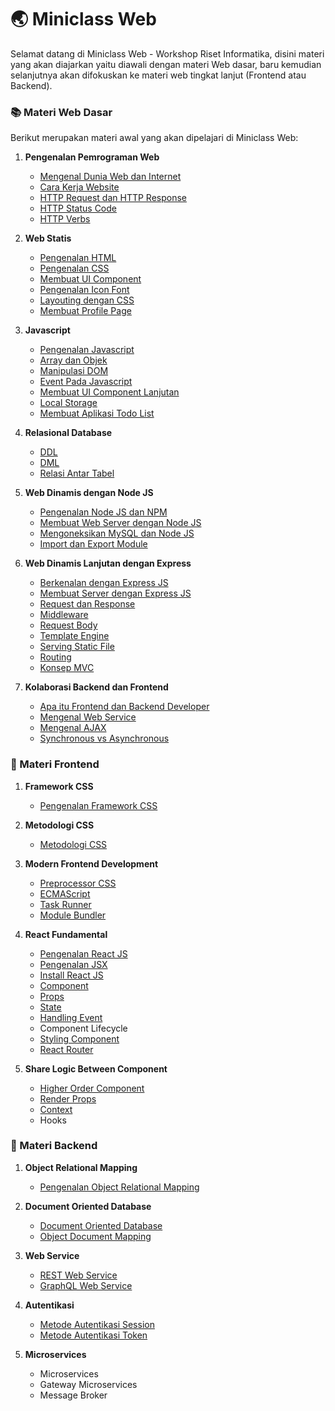 # :earth_asia: Miniclass Web

Selamat datang di Miniclass Web - Workshop Riset Informatika,
disini materi yang akan diajarkan yaitu diawali dengan materi Web dasar, baru kemudian selanjutnya akan difokuskan ke materi web tingkat lanjut (Frontend atau Backend).

### :books: Materi Web Dasar

Berikut merupakan materi awal yang akan dipelajari di Miniclass Web:

1.  **Pengenalan Pemrograman Web**

    - [Mengenal Dunia Web dan Internet](dasar/topik1/dunia-fana.md)
    - [Cara Kerja Website](dasar/topik1/cara-kerja-website.md)
    - [HTTP Request dan HTTP Response](dasar/topik1/http-request-dan-response.md)
    - [HTTP Status Code](dasar/topik1/http-status-code.md)
    - [HTTP Verbs](dasar/topik1/http-verbs.md)

2.  **Web Statis**

    - [Pengenalan HTML](dasar/topik2/pengenalan-html.md)
    - [Pengenalan CSS](dasar/topik2/pengenalan-css.md)
    - [Membuat UI Component](dasar/topik2/ui-component.md)
    - [Pengenalan Icon Font](dasar/topik2/font-icon.md)
    - [Layouting dengan CSS](dasar/topik2/layouting-dengan-css.md)
    - [Membuat Profile Page](dasar/topik2/membuat-profile-page.md)

3.  **Javascript**

    - [Pengenalan Javascript](dasar/topik3/pengenalan-javascript.md)
    - [Array dan Objek](dasar/topik3/array-dan-objek.md)
    - [Manipulasi DOM](dasar/topik3/manipulasi-dom.md)
    - [Event Pada Javascript](dasar/topik3/event-pada-javascript.md)
    - [Membuat UI Component Lanjutan](dasar/topik3/ui-component-lanjutan.md)
    - [Local Storage](dasar/topik3/local-storage.md)
    - [Membuat Aplikasi Todo List](dasar/topik3/membuat-aplikasi-todo-list)

4.  **Relasional Database**

    - [DDL](dasar/topik4/DDL.md)
    - [DML](dasar/topik4/DML.md)
    - [Relasi Antar Tabel](dasar/topik4/relasi-antar-table.md)

5.  **Web Dinamis dengan Node JS**

    - [Pengenalan Node JS dan NPM](dasar/topik5/pengenalan-nodejs-dan-npm.md)
    - [Membuat Web Server dengan Node JS](dasar/topik5/membuat-web-server-dengan-nodejs.md)
    - [Mengoneksikan MySQL dan Node JS](dasar/topik5/mengoneksikan-mysql-dan-nodejs.md)
    - [Import dan Export Module](dasar/topik5/import-export-module.md)

6.  **Web Dinamis Lanjutan dengan Express**

    - [Berkenalan dengan Express JS](dasar/topik6/berkenalan-dengan-expressjs.md)
    - [Membuat Server dengan Express JS](dasar/topik6/membuat-server-dengan-expressjs.md)
    - [Request dan Response](dasar/topik6/request-dan-response.md)
    - [Middleware](dasar/topik6/middleware.md)
    - [Request Body](dasar/topik6/request-body.md)
    - [Template Engine](dasar/topik6/template-engine.md)
    - [Serving Static File](dasar/topik6/static-file-assets.md)
    - [Routing](dasar/topik6/routing.md)
    - [Konsep MVC](dasar/topik6/mvc.md)

7.  **Kolaborasi Backend dan Frontend**
    - [Apa itu Frontend dan Backend Developer](dasar/topik7/apa-itu-frontend-dan-backend-developer.md)
    - [Mengenal Web Service](dasar/topik7/mengenal-web-service.md)
    - [Mengenal AJAX](dasar/topik7/mengenal-ajax.md)
    - [Synchronous vs Asynchronous](dasar/topik5/synchronous-vs-asynchronous.md)

### :sunflower: Materi Frontend

1.  **Framework CSS**

    - [Pengenalan Framework CSS](front-end/topik1/pengenalan-framework-css.md)

2.  **Metodologi CSS**

    - [Metodologi CSS](front-end/topik2/pengenalan-metodologi-css.md)

3.  **Modern Frontend Development**

    - [Preprocessor CSS](front-end/topik3/preprocessor-css.md)
    - [ECMAScript](front-end/topik3/ecmascript.md)
    - [Task Runner](front-end/topik3/task-runner.md)
    - [Module Bundler](front-end/topik3/module-bundler.md)

4.  **React Fundamental**

    - [Pengenalan React JS](front-end/topik4/pengenalan-reactjs.md)
    - [Pengenalan JSX](front-end/topik4/pengenalan-jsx.md)
    - [Install React JS](front-end/topik4/install-reactjs.md)
    - [Component](front-end/topik4/component.md)
    - [Props](front-end/topik4/props.md)
    - [State](front-end/topik4/state.md)
    - [Handling Event](front-end/topik4/handling-event.md)
    - Component Lifecycle
    - [Styling Component](front-end/topik4/styling-component.md)
    - [React Router](front-end/topik4/react-router.md)

5.  **Share Logic Between Component**
    - [Higher Order Component](front-end/topik5/higher-order-component.md)
    - [Render Props](front-end/topik5/render-props.md)
    - [Context](front-end/topik5/context.md)
    - Hooks

### :japanese_ogre: Materi Backend

1.  **Object Relational Mapping**

    - [Pengenalan Object Relational Mapping](back-end/topik1/pengenalan-orm.md)

2.  **Document Oriented Database**

    - [Document Oriented Database](back-end/topik2/document-oriented-database.md)
    - [Object Document Mapping](back-end/topik2/object-document-mapping.md)

3.  **Web Service**

    - [REST Web Service](back-end/topik3/rest-web-service.md)
    - [GraphQL Web Service](back-end/topik3/graphql-web-service.md)

4.  **Autentikasi**

    - [Metode Autentikasi Session](back-end/topik4/metode-autentikasi-session.md)
    - [Metode Autentikasi Token](back-end/topik4/metode-autentikasi-token.md)

5.  **Microservices**
    - Microservices
    - Gateway Microservices
    - Message Broker
